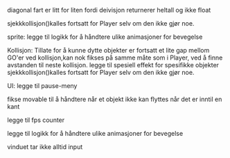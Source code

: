 diagonal fart er litt for liten fordi deivisjon returnerer heltall og ikke float

sjekkkollisjon()kalles fortsatt for Player selv om den ikke gjør noe.



sprite:
    legge til logikk for å håndtere ulike animasjoner for bevegelse
    


Kollisjon:
    Tillate for å kunne dytte objekter
    er fortsatt et lite gap mellom GO'er ved kollisjon,kan nok fikses på samme måte som i Player, ved å finne avstanden til neste kollisjon.
    legge til spesiell effekt for spesifikke objekter
    sjekkkollisjon()kalles fortsatt for Player selv om den ikke gjør noe.

UI:
    legge til pause-meny

fikse movable til å håndtere når et objekt ikke kan flyttes når det er inntil en kant

legge til fps counter

legge til logikk for å håndtere ulike animasjoner for bevegelse

vinduet tar ikke alltid input


